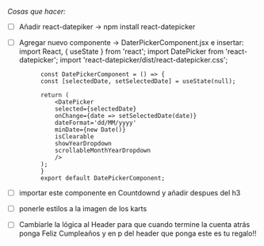 *Cosas que hacer:*

- [ ] Añadir react-datepiker -> npm install react-datepicker

- [ ] Agregar nuevo componente -> DaterPickerComponent.jsx e insertar: 
			import React, { useState } from 'react';
			import DatePicker from 'react-datepicker';
			import 'react-datepicker/dist/react-datepicker.css';

			const DatePickerComponent = () => {
			const [selectedDate, setSelectedDate] = useState(null);

			return (
				<DatePicker 
				selected={selectedDate} 
				onChange={date => setSelectedDate(date)} 
				dateFormat='dd/MM/yyyy'
				minDate={new Date()}
				isClearable
				showYearDropdown
				scrollableMonthYearDropdown
				/>
			);
			}
			export default DatePickerComponent;

- [ ] importar este componente en Countdownd y añadir despues del h3 <DatePickerComponent />

- [ ] ponerle estilos a la imagen de los karts

- [ ] Cambiarle la lógica al Header para que cuando termine la cuenta atrás ponga Feliz Cumpleaños y en p del header que ponga este es tu regalo!!